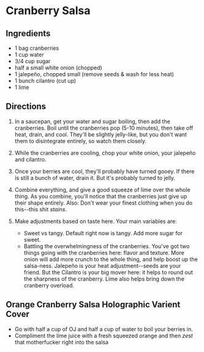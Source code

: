 Cranberry Salsa
===============

Ingredients
------------
* 1 bag cranberries
* 1 cup water
* 3/4 cup sugar
* half a small white onion (chopped)
* 1 jalepeño, chopped small (remove seeds & wash for less heat)
* 1 bunch cilantro (cut up)
* 1 lime

Directions
-----------
1. In a saucepan, get your water and sugar boiling, then add the cranberries. Boil until the cranberries pop (5-10 minutes), then take off heat, drain, and cool. They'll be slightly jelly-like, but you don't want them to disintegrate entirely, so watch them closely. 

2. While the cranberries are cooling, chop your white onion, your jalepeño and cilantro. 

3. Once your berries are cool, they'll probably have turned gooey. If there is still a bunch of water, drain it. But it's probably turned to jelly. 

4. Combine everything, and give a good squeeze of lime over the whole thing. As you combine, you'll notice that the cranberries just give up their shape entirely. Also: Don't wear your finest clothing when you do this--this shit _stains_.

5. Make adjustments based on taste here. Your main variables are:
	* Sweet vs tangy. Default right now is tangy. Add more sugar for sweet.
	* Battling the overwhelmingness of the cranberries. You've got two things going with the cranberries here: flavor and texture. More onion will add more crunch to the whole thing, and help boost up the salsa-ness. Jalepeño is your heat adjustment--seeds are your friend. But the Cilantro is your big mover here: it helps to round out the sharpness of the cranberry. Lime also helps bring down the cranberry overload.
	

Orange Cranberry Salsa Holographic Varient Cover
------------------------------------------------

* Go with half a cup of OJ and half a cup of water to boil your berries in.
* Compliment the lime juice with a fresh squeezed orange and then *zest* that motherfucker right into the salsa
